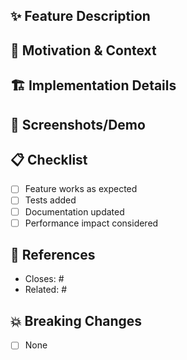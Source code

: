 ## ✨ Feature Description

<!-- Describe the new feature -->

## 🎯 Motivation & Context

<!-- Why is this feature needed? -->

## 🏗️ Implementation Details

<!-- Key technical changes -->

## 📸 Screenshots/Demo

<!-- Add images for UI changes -->

## 📋 Checklist

- [ ] Feature works as expected
- [ ] Tests added
- [ ] Documentation updated
- [ ] Performance impact considered

## 🔗 References

- Closes: #
- Related: #

## 💥 Breaking Changes

<!-- List any breaking changes -->

- [ ] None
